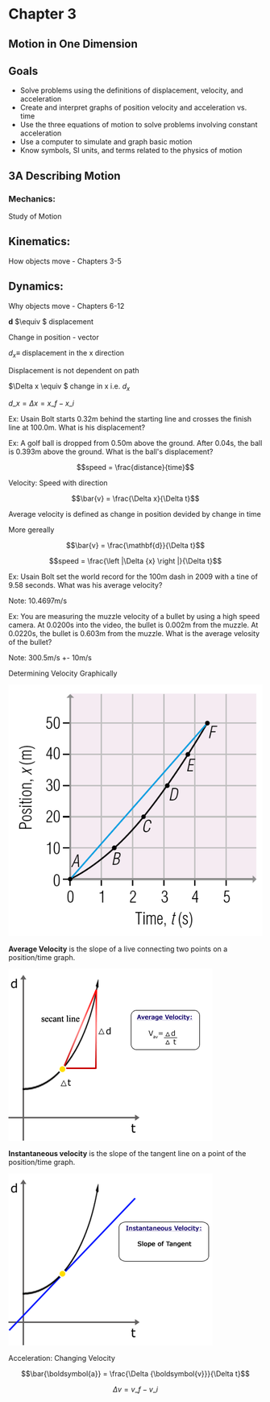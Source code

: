 # Chapter 3
## Motion in One Dimension



## Goals

- Solve problems using the definitions of displacement, velocity, and acceleration
- Create and interpret graphs of position velocity and acceleration vs. time 
- Use the three equations of motion to solve problems involving constant acceleration 
- Use a computer to simulate and graph basic motion
- Know symbols, SI units, and terms related to the physics of motion 



## **3A** Describing Motion



### Mechanics:

Study of Motion  <!-- .element: class="fragment"-->



## Kinematics:

How objects move - Chapters 3-5  <!-- .element: class="fragment"-->



## Dynamics:

Why objects move - Chapters 6-12  <!-- .element: class="fragment"-->



**d** $\equiv $ displacement

Change in position - vector 



$d_{x} \equiv$ displacement in the x direction


Displacement is not dependent on path



$\Delta x \equiv $ change in x i.e. $d_{x}$

$d\_{x} = \Delta x = x\_{f} - x\_{i}$



Ex: Usain Bolt starts 0.32m behind the starting line and crosses the finish line at 100.0m. What is his displacement?



Ex: A golf ball is dropped from 0.50m above the ground. After 0.04s, the ball is 0.393m above the ground. What is the ball's displacement?



$$speed = \frac{distance}{time}$$



Velocity: Speed with direction


$$\bar{v} = \frac{\Delta x}{\Delta t}$$

Average velocity is defined as change in position devided by change in time


More gereally

$$\bar{v} = \frac{\mathbf{d}}{\Delta t}$$


$$speed = \frac{\left |\Delta {x}  \right |}{\Delta t}$$



Ex: Usain Bolt set the world record for the 100m dash in 2009 with a tine of 9.58 seconds. What was his average velocity?

Note:
10.4697m/s



Ex: You are measuring the muzzle velocity of a bullet by using a high speed camera. At 0.0200s into the video, the bullet is 0.002m from the muzzle. At 0.0220s, the bullet is 0.603m from the muzzle. What is the average velosity of the bullet?

Note: 
300.5m/s +- 10m/s 



Determining Velocity Graphically


![](graph-v.PNG)


__Average Velocity__ is the slope of a live connecting two points on a position/time graph.


![](graph_04.png)


__Instantaneous velocity__ is the slope of the tangent line on a point of the position/time graph.


![](graph_06.png)



Acceleration: Changing Velocity



$$\bar{\boldsymbol{a}} = \frac{\Delta {\boldsymbol{v}}}{\Delta t}$$


$$\Delta{\mathit{v}} = v\_{f} - v\_{i}$$
